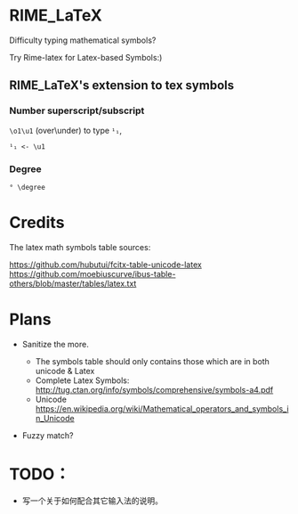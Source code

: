 # RIME_LaTeX
Difficulty typing mathematical symbols?

Try Rime-latex for Latex-based Symbols:)

## RIME_LaTeX's extension to tex symbols

### Number superscript/subscript
`\o1\u1` (over\under) to type `¹₁`, 
```
¹₁ <- \u1 
```
### Degree
```
° \degree 
```

# Credits

The latex math symbols table sources:

https://github.com/hubutui/fcitx-table-unicode-latex
https://github.com/moebiuscurve/ibus-table-others/blob/master/tables/latex.txt

# Plans

+ Sanitize the more.
  + The symbols table should only contains those which are in both unicode & Latex
  + Complete Latex Symbols: <http://tug.ctan.org/info/symbols/comprehensive/symbols-a4.pdf>
  + Unicode <https://en.wikipedia.org/wiki/Mathematical_operators_and_symbols_in_Unicode>

+ Fuzzy match?

# TODO：

+ 写一个关于如何配合其它输入法的说明。